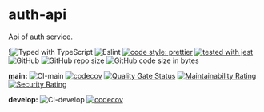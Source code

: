 # auth-api

Api of auth service.

!![Typed with TypeScript](https://flat.badgen.net/badge/icon/Typed?icon=typescript&label&labelColor=blue&color=555555)
![Eslint](https://badgen.net/badge/eslint/airbnb/ff5a5f?icon=airbnb)
[![code style: prettier](https://img.shields.io/badge/code_style-prettier-ff69b4.svg)](https://github.com/prettier/prettier)
[![tested with jest](https://img.shields.io/badge/tested_with-jest-99424f.svg)](https://github.com/facebook/jest)
![GitHub](https://img.shields.io/github/license/rainbunny/auth-api)
![GitHub repo size](https://img.shields.io/github/repo-size/rainbunny/auth-api)
![GitHub code size in bytes](https://img.shields.io/github/languages/code-size/rainbunny/auth-api)

**main:**
![CI-main](https://github.com/rainbunny/auth-api/workflows/CI-main/badge.svg)
[![codecov](https://codecov.io/gh/rainbunny/auth-api/branch/main/graph/badge.svg)](https://codecov.io/gh/rainbunny/auth-api)
[![Quality Gate Status](https://sonarcloud.io/api/project_badges/measure?project=rainbunny_auth-api&metric=alert_status)](https://sonarcloud.io/dashboard?id=rainbunny_auth-api)
[![Maintainability Rating](https://sonarcloud.io/api/project_badges/measure?project=rainbunny_auth-api&metric=sqale_rating)](https://sonarcloud.io/dashboard?id=rainbunny_auth-api)
[![Security Rating](https://sonarcloud.io/api/project_badges/measure?project=rainbunny_auth-api&metric=security_rating)](https://sonarcloud.io/dashboard?id=rainbunny_auth-api)

**develop:**
![CI-develop](https://github.com/rainbunny/auth-api/workflows/CI-develop/badge.svg?branch=develop)
[![codecov](https://codecov.io/gh/rainbunny/auth-api/branch/develop/graph/badge.svg)](https://codecov.io/gh/rainbunny/auth-api/branch/develop)

